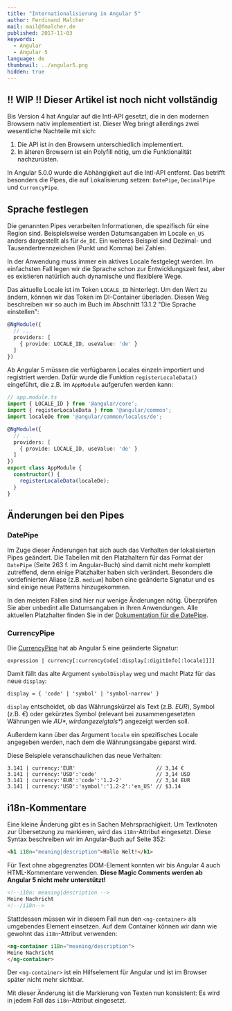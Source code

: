 ```yaml
---
title: "Internationalisierung in Angular 5"
author: Ferdinand Malcher
mail: mail@fmalcher.de
published: 2017-11-03
keywords:
  - Angular
  - Angular 5
language: de
thumbnail: ../angular5.png
hidden: true
---
```


## !! WIP !! Dieser Artikel ist noch nicht vollständig

Bis Version 4 hat Angular auf die Intl-API gesetzt, die in den modernen Browsern nativ implementiert ist.
Dieser Weg bringt allerdings zwei wesentliche Nachteile mit sich:

1. Die API ist in den Browsern unterschiedlich implementiert.
2. In älteren Browsern ist ein Polyfill nötig, um die Funktionalität nachzurüsten.

In Angular 5.0.0 wurde die Abhängigkeit auf die Intl-API entfernt.
Das betrifft besonders die Pipes, die auf Lokalisierung setzen: `DatePipe`, `DecimalPipe` und `CurrencyPipe`.


## Sprache festlegen

Die genannten Pipes verarbeiten Informationen, die spezifisch für eine Region sind.
Beispielsweise werden Datumsangaben im Locale `en_US` anders dargestellt als für `de_DE`.
Ein weiteres Beispiel sind Dezimal- und Tausendertrennzeichen (Punkt und Komma) bei Zahlen.

In der Anwendung muss immer ein aktives Locale festgelegt werden.
Im einfachsten Fall legen wir die Sprache schon zur Entwicklungszeit fest, aber es existieren natürlich auch dynamische und flexiblere Wege.

Das aktuelle Locale ist im Token `LOCALE_ID` hinterlegt.
Um den Wert zu ändern, können wir das Token im DI-Container überladen.
Diesen Weg beschreiben wir so auch im Buch im Abschnitt 13.1.2 "Die Sprache einstellen":

```typescript
@NgModule({
  // ...
  providers: [
    { provide: LOCALE_ID, useValue: 'de' }
  ]
})
```

Ab Angular 5 müssen die verfügbaren Locales einzeln importiert und registriert werden.
Dafür wurde die Funktion `registerLocaleData()` eingeführt, die z.B. im `AppModule` aufgerufen werden kann:

```typescript
// app.module.ts
import { LOCALE_ID } from '@angular/core';
import { registerLocaleData } from '@angular/common';
import localeDe from '@angular/common/locales/de';

@NgModule({
  // ...
  providers: [
    { provide: LOCALE_ID, useValue: 'de' }
  ]
})
export class AppModule {
  constructor() {
    registerLocaleData(localeDe);
  }
}
```


## Änderungen bei den Pipes

### DatePipe

Im Zuge dieser Änderungen hat sich auch das Verhalten der lokalisierten Pipes geändert.
Die Tabellen mit den Platzhaltern für das Format der `DatePipe` (Seite 263 f. im Angular-Buch) sind damit nicht mehr komplett zutreffend, denn einige Platzhalter haben sich verändert.
Besonders die vordefinierten Aliase (z.B. `medium`) haben eine geänderte Signatur und es sind einige neue Patterns hinzugekommen.

In den meisten Fällen sind hier nur wenige Änderungen nötig.
Überprüfen Sie aber unbedint alle Datumsangaben in Ihren Anwendungen.
Alle aktuellen Platzhalter finden Sie in der [Dokumentation für die DatePipe](https://angular.io/api/common/DatePipe).



### CurrencyPipe

Die [CurrencyPipe](https://angular.io/api/common/CurrencyPipe) hat ab Angular 5 eine geänderte Signatur:

```
expression | currency[:currencyCode[:display[:digitInfo[:locale]]]]
```

Damit fällt das alte Argument `symbolDisplay` weg und macht Platz für das neue `display`:

```
display = { 'code' | 'symbol' | 'symbol-narrow' }
```

`display` entscheidet, ob das Währungskürzel als Text (z.B. *EUR*), Symbol (z.B. *€*) oder gekürztes Symbol (relevant bei zusammengesetzten Währungen wie *AU$*, wird angezeigt als *$*) angezeigt werden soll.

Außerdem kann über das Argument `locale` ein spezifisches Locale angegeben werden, nach dem die Währungsangabe geparst wird.

Diese Beispiele veranschaulichen das neue Verhalten:

```
3.141 | currency:'EUR'                          // 3,14 €
3.141 | currency:'USD':'code'                   // 3,14 USD
3.141 | currency:'EUR':'code':'1.2-2'           // 3,14 EUR
3.141 | currency:'USD':'symbol':'1.2-2':'en_US' // $3.14
```




## i18n-Kommentare

Eine kleine Änderung gibt es in Sachen Mehrsprachigkeit.
Um Textknoten zur Übersetzung zu markieren, wird das `i18n`-Attribut eingesetzt.
Diese Syntax beschreiben wir im Angular-Buch auf Seite 352:

```html
<h1 i18n="meaning|description">Hallo Welt!</h1>
```

Für Text ohne abgegrenztes DOM-Element konnten wir bis Angular 4 auch HTML-Kommentare verwenden.
**Diese Magic Comments werden ab Angular 5 nicht mehr unterstützt!**

```html
<!--i18n: meaning|description -->
Meine Nachricht
<!--/i18n-->
```

Stattdessen müssen wir in diesem Fall nun den `<ng-container>` als umgebendes Element einsetzen.
Auf dem Container können wir dann wie gewohnt das `i18n`-Attribut verwenden:

```html
<ng-container i18n="meaning/description">
Meine Nachricht
</ng-container>
```

Der `<ng-container>` ist ein Hilfselement für Angular und ist im Browser später nicht mehr sichtbar.

Mit dieser Änderung ist die Markierung von Texten nun konsistent: Es wird in jedem Fall das `i18n`-Attribut eingesetzt.


<!--
### i18n-Attribute mit CSS markieren

Um bei der Arbeit mit i18n nicht den Überblick zu verlieren, konnten wir Elemente mit dem `i18n`-Attribut per CSS markieren.
Diesen Tipp geben wir auch im Angular-Buch auf Seite 359:

```css
[i18n],
[i18n-placeholder],
[i18n-title] {
  border: 1px solid green !important;
}
```

Leider funktioniert dieses Hilfsmittel nicht mehr, da alle `i18n`-Attribute automatisch aus dem Kompilat entfernt werden (siehe [#11042](https://github.com/angular/angular/issues/11042)).
-->
